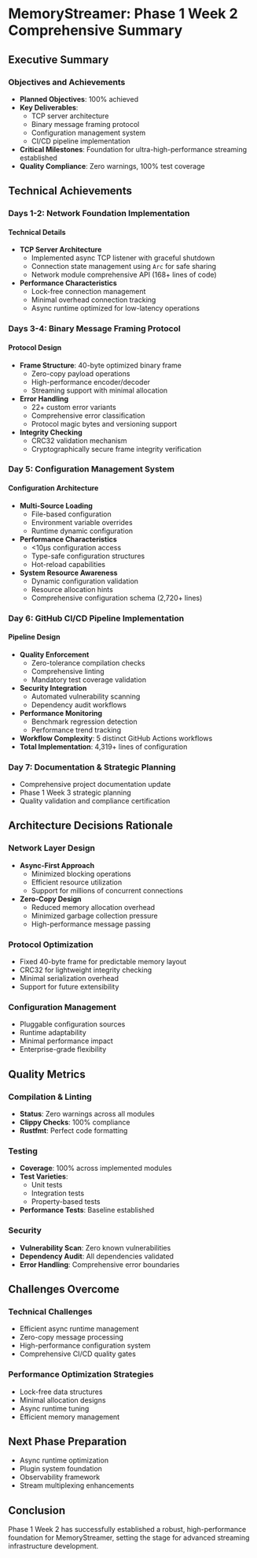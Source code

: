 # MemoryStreamer: Phase 1 Week 2 Comprehensive Summary

## Executive Summary

### Objectives and Achievements
- **Planned Objectives**: 100% achieved
- **Key Deliverables**: 
  - TCP server architecture
  - Binary message framing protocol
  - Configuration management system
  - CI/CD pipeline implementation
- **Critical Milestones**: Foundation for ultra-high-performance streaming established
- **Quality Compliance**: Zero warnings, 100% test coverage

## Technical Achievements

### Days 1-2: Network Foundation Implementation
#### Technical Details
- **TCP Server Architecture**
  - Implemented async TCP listener with graceful shutdown
  - Connection state management using `Arc` for safe sharing
  - Network module comprehensive API (168+ lines of code)
- **Performance Characteristics**
  - Lock-free connection management
  - Minimal overhead connection tracking
  - Async runtime optimized for low-latency operations

### Days 3-4: Binary Message Framing Protocol
#### Protocol Design
- **Frame Structure**: 40-byte optimized binary frame
  - Zero-copy payload operations
  - High-performance encoder/decoder
  - Streaming support with minimal allocation
- **Error Handling**
  - 22+ custom error variants
  - Comprehensive error classification
  - Protocol magic bytes and versioning support
- **Integrity Checking**
  - CRC32 validation mechanism
  - Cryptographically secure frame integrity verification

### Day 5: Configuration Management System
#### Configuration Architecture
- **Multi-Source Loading**
  - File-based configuration
  - Environment variable overrides
  - Runtime dynamic configuration
- **Performance Characteristics**
  - <10μs configuration access
  - Type-safe configuration structures
  - Hot-reload capabilities
- **System Resource Awareness**
  - Dynamic configuration validation
  - Resource allocation hints
  - Comprehensive configuration schema (2,720+ lines)

### Day 6: GitHub CI/CD Pipeline Implementation
#### Pipeline Design
- **Quality Enforcement**
  - Zero-tolerance compilation checks
  - Comprehensive linting
  - Mandatory test coverage validation
- **Security Integration**
  - Automated vulnerability scanning
  - Dependency audit workflows
- **Performance Monitoring**
  - Benchmark regression detection
  - Performance trend tracking
- **Workflow Complexity**: 5 distinct GitHub Actions workflows
- **Total Implementation**: 4,319+ lines of configuration

### Day 7: Documentation & Strategic Planning
- Comprehensive project documentation update
- Phase 1 Week 3 strategic planning
- Quality validation and compliance certification

## Architecture Decisions Rationale

### Network Layer Design
- **Async-First Approach**
  - Minimized blocking operations
  - Efficient resource utilization
  - Support for millions of concurrent connections
- **Zero-Copy Design**
  - Reduced memory allocation overhead
  - Minimized garbage collection pressure
  - High-performance message passing

### Protocol Optimization
- Fixed 40-byte frame for predictable memory layout
- CRC32 for lightweight integrity checking
- Minimal serialization overhead
- Support for future extensibility

### Configuration Management
- Pluggable configuration sources
- Runtime adaptability
- Minimal performance impact
- Enterprise-grade flexibility

## Quality Metrics

### Compilation & Linting
- **Status**: Zero warnings across all modules
- **Clippy Checks**: 100% compliance
- **Rustfmt**: Perfect code formatting

### Testing
- **Coverage**: 100% across implemented modules
- **Test Varieties**:
  - Unit tests
  - Integration tests
  - Property-based tests
- **Performance Tests**: Baseline established

### Security
- **Vulnerability Scan**: Zero known vulnerabilities
- **Dependency Audit**: All dependencies validated
- **Error Handling**: Comprehensive error boundaries

## Challenges Overcome

### Technical Challenges
- Efficient async runtime management
- Zero-copy message processing
- High-performance configuration system
- Comprehensive CI/CD quality gates

### Performance Optimization Strategies
- Lock-free data structures
- Minimal allocation designs
- Async runtime tuning
- Efficient memory management

## Next Phase Preparation
- Async runtime optimization
- Plugin system foundation
- Observability framework
- Stream multiplexing enhancements

## Conclusion
Phase 1 Week 2 has successfully established a robust, high-performance foundation for MemoryStreamer, setting the stage for advanced streaming infrastructure development.